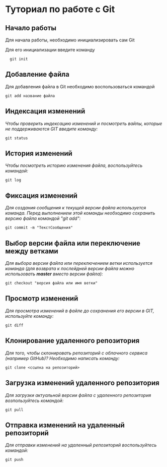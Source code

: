 # Туториал по работе с Git

## Начало работы

Для начала работы, необходимо инициализировать сам Git

Для его инициализации введите команду 

```
  git init
```

## Добавление файла

Для добавления файла в Git необходимо воспользоваться командой 

```
git add название файла
```

## Индексация изменений

*Чтобы проверить индексацию изменений и посмотреть вайлы, которые не поддерживаются GIT введите команду:*

```
git status
```

## История изменений

*Чтобы посмотреть историю изменения файла, воспользуйтесь командой:*

```
git log
```

## Фиксация изменений

*Для создания сообщения к текущей версии файла используется команда. Перед выполнением этой команды необходимо сохранить версию файла командой "git add":*

```
git commit -m "ТекстСообщения"
```

## Выбор версии файла или переключение между ветками

*Для выбора версии файла или переключением ветки используется команда (для возврата к послейдней версии файла можно использовать **master** вместо версии файла):*

```
git checkout "версия файла или имя ветки"
```

## Просмотр изменений

*Для просмотра изменений в файле до сохранения его версии в GIT, используйте команду:*

```
git diff
```

## Клонирование удаленного репозитория

*Для того, чтобы склонировать репозиторий с облачного сервиса (например GitHub)? Необходимо написать команду:*

```
git clone <ссылка на репозиторий>
```

## Загрузка изменений удаленного репозитория

*Для загрузки актуальной версии файла с удаленного репозитория возпользуйтесь командой:*

```
git pull
```

## Отправка изменений на удаленный репозиторий

*Для отправки изменений на удаленный репозиторий воспользуйтесь командой:*

```
git push
```